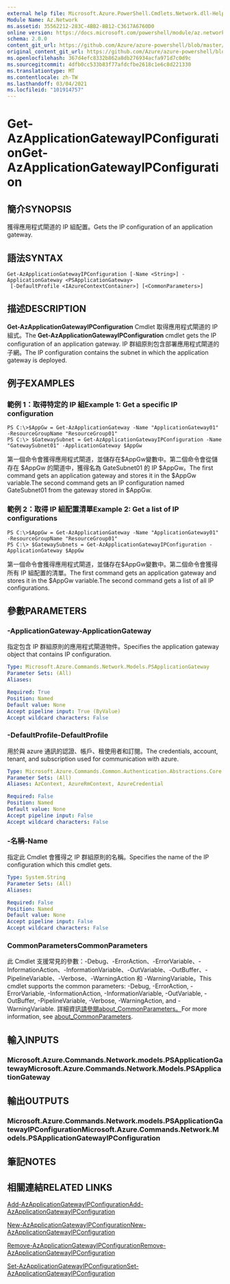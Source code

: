 ```yaml
---
external help file: Microsoft.Azure.PowerShell.Cmdlets.Network.dll-Help.xml
Module Name: Az.Network
ms.assetid: 35562212-283C-4BB2-8B12-C3617A6760D0
online version: https://docs.microsoft.com/powershell/module/az.network/get-azapplicationgatewayipconfiguration
schema: 2.0.0
content_git_url: https://github.com/Azure/azure-powershell/blob/master/src/Network/Network/help/Get-AzApplicationGatewayIPConfiguration.md
original_content_git_url: https://github.com/Azure/azure-powershell/blob/master/src/Network/Network/help/Get-AzApplicationGatewayIPConfiguration.md
ms.openlocfilehash: 367d4efc8332b862a8db276934acfa971d7c0d9c
ms.sourcegitcommit: 4dfb0cc533b83f77afdcfbe2618c1e6c8d221330
ms.translationtype: MT
ms.contentlocale: zh-TW
ms.lasthandoff: 03/04/2021
ms.locfileid: "101914757"
---
```

# <span data-ttu-id="f24ff-101">Get-AzApplicationGatewayIPConfiguration</span><span class="sxs-lookup"><span data-stu-id="f24ff-101">Get-AzApplicationGatewayIPConfiguration</span></span>

## <span data-ttu-id="f24ff-102">簡介</span><span class="sxs-lookup"><span data-stu-id="f24ff-102">SYNOPSIS</span></span>
<span data-ttu-id="f24ff-103">獲得應用程式閘道的 IP 組配置。</span><span class="sxs-lookup"><span data-stu-id="f24ff-103">Gets the IP configuration of an application gateway.</span></span>

## <span data-ttu-id="f24ff-104">語法</span><span class="sxs-lookup"><span data-stu-id="f24ff-104">SYNTAX</span></span>

```
Get-AzApplicationGatewayIPConfiguration [-Name <String>] -ApplicationGateway <PSApplicationGateway>
 [-DefaultProfile <IAzureContextContainer>] [<CommonParameters>]
```

## <span data-ttu-id="f24ff-105">描述</span><span class="sxs-lookup"><span data-stu-id="f24ff-105">DESCRIPTION</span></span>
<span data-ttu-id="f24ff-106">**Get-AzApplicationGatewayIPConfiguration** Cmdlet 取得應用程式閘道的 IP 組式。</span><span class="sxs-lookup"><span data-stu-id="f24ff-106">The **Get-AzApplicationGatewayIPConfiguration** cmdlet gets the IP configuration of an application gateway.</span></span>
<span data-ttu-id="f24ff-107">IP 群組原則包含部署應用程式閘道的子網。</span><span class="sxs-lookup"><span data-stu-id="f24ff-107">The IP configuration contains the subnet in which the application gateway is deployed.</span></span>

## <span data-ttu-id="f24ff-108">例子</span><span class="sxs-lookup"><span data-stu-id="f24ff-108">EXAMPLES</span></span>

### <span data-ttu-id="f24ff-109">範例 1：取得特定的 IP 組</span><span class="sxs-lookup"><span data-stu-id="f24ff-109">Example 1: Get a specific IP configuration</span></span>
```
PS C:\>$AppGw = Get-AzApplicationGateway -Name "ApplicationGateway01" -ResourceGroupName "ResourceGroup01"
PS C:\> $GatewaySubnet = Get-AzApplicationGatewayIPConfiguration -Name "GatewaySubnet01" -ApplicationGateway $AppGw
```

<span data-ttu-id="f24ff-110">第一個命令會獲得應用程式閘道，並儲存在$AppGw變數中。第二個命令會從儲存在 $AppGw 的閘道中，獲得名為 GateSubnet01 的 IP $AppGw。</span><span class="sxs-lookup"><span data-stu-id="f24ff-110">The first command gets an application gateway and stores it in the $AppGw variable.The second command gets an IP configuration named GateSubnet01 from the gateway stored in $AppGw.</span></span>

### <span data-ttu-id="f24ff-111">範例 2：取得 IP 組配置清單</span><span class="sxs-lookup"><span data-stu-id="f24ff-111">Example 2: Get a list of IP configurations</span></span>
```
PS C:\>$AppGw = Get-AzApplicationGateway -Name "ApplicationGateway01" -ResourceGroupName "ResourceGroup01"
PS C:\> $GatewaySubnets = Get-AzApplicationGatewayIPConfiguration -ApplicationGateway $AppGw
```

<span data-ttu-id="f24ff-112">第一個命令會獲得應用程式閘道，並儲存在$AppGw變數中。第二個命令會獲得所有 IP 組配置的清單。</span><span class="sxs-lookup"><span data-stu-id="f24ff-112">The first command gets an application gateway and stores it in the $AppGw variable.The second command gets a list of all IP configurations.</span></span>

## <span data-ttu-id="f24ff-113">參數</span><span class="sxs-lookup"><span data-stu-id="f24ff-113">PARAMETERS</span></span>

### <span data-ttu-id="f24ff-114">-ApplicationGateway</span><span class="sxs-lookup"><span data-stu-id="f24ff-114">-ApplicationGateway</span></span>
<span data-ttu-id="f24ff-115">指定包含 IP 群組原則的應用程式閘道物件。</span><span class="sxs-lookup"><span data-stu-id="f24ff-115">Specifies the application gateway object that contains IP configuration.</span></span>

```yaml
Type: Microsoft.Azure.Commands.Network.Models.PSApplicationGateway
Parameter Sets: (All)
Aliases:

Required: True
Position: Named
Default value: None
Accept pipeline input: True (ByValue)
Accept wildcard characters: False
```

### <span data-ttu-id="f24ff-116">-DefaultProfile</span><span class="sxs-lookup"><span data-stu-id="f24ff-116">-DefaultProfile</span></span>
<span data-ttu-id="f24ff-117">用於與 azure 通訊的認證、帳戶、租使用者和訂閱。</span><span class="sxs-lookup"><span data-stu-id="f24ff-117">The credentials, account, tenant, and subscription used for communication with azure.</span></span>

```yaml
Type: Microsoft.Azure.Commands.Common.Authentication.Abstractions.Core.IAzureContextContainer
Parameter Sets: (All)
Aliases: AzContext, AzureRmContext, AzureCredential

Required: False
Position: Named
Default value: None
Accept pipeline input: False
Accept wildcard characters: False
```

### <span data-ttu-id="f24ff-118">-名稱</span><span class="sxs-lookup"><span data-stu-id="f24ff-118">-Name</span></span>
<span data-ttu-id="f24ff-119">指定此 Cmdlet 會獲得之 IP 群組原則的名稱。</span><span class="sxs-lookup"><span data-stu-id="f24ff-119">Specifies the name of the IP configuration which this cmdlet gets.</span></span>

```yaml
Type: System.String
Parameter Sets: (All)
Aliases:

Required: False
Position: Named
Default value: None
Accept pipeline input: False
Accept wildcard characters: False
```

### <span data-ttu-id="f24ff-120">CommonParameters</span><span class="sxs-lookup"><span data-stu-id="f24ff-120">CommonParameters</span></span>
<span data-ttu-id="f24ff-121">此 Cmdlet 支援常見的參數：-Debug、-ErrorAction、-ErrorVariable、-InformationAction、-InformationVariable、-OutVariable、-OutBuffer、-PipelineVariable、-Verbose、-WarningAction 和 -WarningVariable。</span><span class="sxs-lookup"><span data-stu-id="f24ff-121">This cmdlet supports the common parameters: -Debug, -ErrorAction, -ErrorVariable, -InformationAction, -InformationVariable, -OutVariable, -OutBuffer, -PipelineVariable, -Verbose, -WarningAction, and -WarningVariable.</span></span> <span data-ttu-id="f24ff-122">詳細資訊[請參閱about_CommonParameters。](http://go.microsoft.com/fwlink/?LinkID=113216)</span><span class="sxs-lookup"><span data-stu-id="f24ff-122">For more information, see [about_CommonParameters](http://go.microsoft.com/fwlink/?LinkID=113216).</span></span>

## <span data-ttu-id="f24ff-123">輸入</span><span class="sxs-lookup"><span data-stu-id="f24ff-123">INPUTS</span></span>

### <span data-ttu-id="f24ff-124">Microsoft.Azure.Commands.Network.models.PSApplicationGateway</span><span class="sxs-lookup"><span data-stu-id="f24ff-124">Microsoft.Azure.Commands.Network.Models.PSApplicationGateway</span></span>

## <span data-ttu-id="f24ff-125">輸出</span><span class="sxs-lookup"><span data-stu-id="f24ff-125">OUTPUTS</span></span>

### <span data-ttu-id="f24ff-126">Microsoft.Azure.Commands.Network.models.PSApplicationGatewayIPConfiguration</span><span class="sxs-lookup"><span data-stu-id="f24ff-126">Microsoft.Azure.Commands.Network.Models.PSApplicationGatewayIPConfiguration</span></span>

## <span data-ttu-id="f24ff-127">筆記</span><span class="sxs-lookup"><span data-stu-id="f24ff-127">NOTES</span></span>

## <span data-ttu-id="f24ff-128">相關連結</span><span class="sxs-lookup"><span data-stu-id="f24ff-128">RELATED LINKS</span></span>

[<span data-ttu-id="f24ff-129">Add-AzApplicationGatewayIPConfiguration</span><span class="sxs-lookup"><span data-stu-id="f24ff-129">Add-AzApplicationGatewayIPConfiguration</span></span>](./Add-AzApplicationGatewayIPConfiguration.md)

[<span data-ttu-id="f24ff-130">New-AzApplicationGatewayIPConfiguration</span><span class="sxs-lookup"><span data-stu-id="f24ff-130">New-AzApplicationGatewayIPConfiguration</span></span>](./New-AzApplicationGatewayIPConfiguration.md)

[<span data-ttu-id="f24ff-131">Remove-AzApplicationGatewayIPConfiguration</span><span class="sxs-lookup"><span data-stu-id="f24ff-131">Remove-AzApplicationGatewayIPConfiguration</span></span>](./Remove-AzApplicationGatewayIPConfiguration.md)

[<span data-ttu-id="f24ff-132">Set-AzApplicationGatewayIPConfiguration</span><span class="sxs-lookup"><span data-stu-id="f24ff-132">Set-AzApplicationGatewayIPConfiguration</span></span>](./Set-AzApplicationGatewayIPConfiguration.md)



